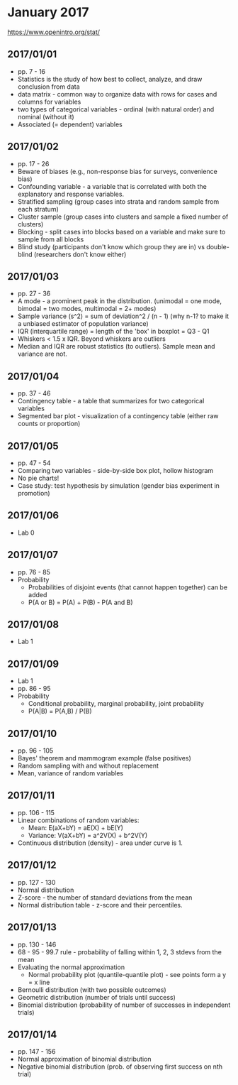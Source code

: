 # January 2017

https://www.openintro.org/stat/

## 2017/01/01

- pp. 7 - 16
- Statistics is the study of how best to collect, analyze, and draw conclusion from data
- data matrix - common way to organize data with rows for cases and columns for variables
- two types of categorical variables - ordinal (with natural order) and nominal (without it)
- Associated (= dependent) variables

## 2017/01/02

- pp. 17 - 26
- Beware of biases (e.g., non-response bias for surveys, convenience bias)
- Confounding variable - a variable that is correlated with both the explanatory and response variables.
- Stratified sampling (group cases into strata and random sample from each stratum)
- Cluster sample (group cases into clusters and sample a fixed number of clusters)
- Blocking - split cases into blocks based on a variable and make sure to sample from all blocks
- Blind study (participants don't know which group they are in) vs double-blind (researchers don't know either)

## 2017/01/03

- pp. 27 - 36
- A mode - a prominent peak in the distribution. (unimodal = one mode, bimodal = two modes, multimodal = 2+ modes)
- Sample variance (s^2) = sum of deviation^2 / (n - 1) (why n-1? to make it a unbiased estimator of population variance)
- IQR (interquartile range) = length of the 'box' in boxplot = Q3 - Q1
- Whiskers < 1.5 x IQR. Beyond whiskers are outliers
- Median and IQR are robust statistics (to outliers). Sample mean and variance are not.

## 2017/01/04

- pp. 37 - 46
- Contingency table - a table that summarizes for two categorical variables
- Segmented bar plot - visualization of a contingency table (either raw counts or proportion)

## 2017/01/05

- pp. 47 - 54
- Comparing two variables - side-by-side box plot, hollow histogram
- No pie charts!
- Case study: test hypothesis by simulation (gender bias experiment in promotion)

## 2017/01/06

- Lab 0

## 2017/01/07

- pp. 76 - 85
- Probability
    - Probabilities of disjoint events (that cannot happen together) can be added
    - P(A or B) = P(A) + P(B) - P(A and B)

## 2017/01/08

- Lab 1

## 2017/01/09

- Lab 1
- pp. 86 - 95
- Probability
    - Conditional probability, marginal probability, joint probability
    - P(A|B) = P(A,B) / P(B)

## 2017/01/10

- pp. 96 - 105
- Bayes' theorem and mammogram example (false positives)
- Random sampling with and without replacement
- Mean, variance of random variables

## 2017/01/11

- pp. 106 - 115
- Linear combinations of random variables:
    - Mean: E(aX+bY) = aE(X) + bE(Y)
    - Variance: V(aX+bY) = a^2V(X) + b^2V(Y)
- Continuous distribution (density) - area under curve is 1.

## 2017/01/12

- pp. 127 - 130
- Normal distribution
- Z-score - the number of standard deviations from the mean
- Normal distribution table - z-score and their percentiles.

## 2017/01/13

- pp. 130 - 146
- 68 - 95 - 99.7 rule - probability of falling within 1, 2, 3 stdevs from the mean
- Evaluating the normal approximation
    - Normal probability plot (quantile-quantile plot) - see points form a y = x line
- Bernoulli distribution (with two possible outcomes)
- Geometric distribution (number of trials until success)
- Binomial distribution (probability of number of successes in independent trials)

## 2017/01/14

- pp. 147 - 156
- Normal approximation of binomial distribution
- Negative binomial distribution (prob. of observing first success on nth trial)
